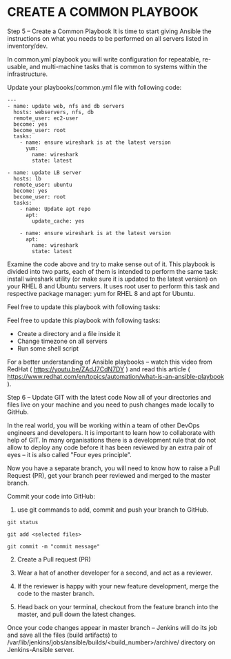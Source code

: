 # CREATE A COMMON PLAYBOOK

Step 5 – Create a Common Playbook
It is time to start giving Ansible the instructions on what you needs to be performed on all servers listed in inventory/dev.

In common.yml playbook you will write configuration for repeatable, re-usable, and multi-machine tasks that is common to systems 
within the infrastructure.

Update your playbooks/common.yml file with following code:

```
---
- name: update web, nfs and db servers
  hosts: webservers, nfs, db
  remote_user: ec2-user
  become: yes
  become_user: root
  tasks:
    - name: ensure wireshark is at the latest version
      yum:
        name: wireshark
        state: latest

- name: update LB server
  hosts: lb
  remote_user: ubuntu
  become: yes
  become_user: root
  tasks:
    - name: Update apt repo
      apt: 
        update_cache: yes

    - name: ensure wireshark is at the latest version
      apt:
        name: wireshark
        state: latest
```



Examine the code above and try to make sense out of it. This playbook is divided into two parts, each of them is intended to 
perform the same task: install wireshark utility (or make sure it is updated to the latest version) on your RHEL 8 and Ubuntu 
servers. It uses root user to perform this task and respective package manager: yum for RHEL 8 and apt for Ubuntu.

Feel free to update this playbook with following tasks:

Feel free to update this playbook with following tasks:

- Create a directory and a file inside it
- Change timezone on all servers
- Run some shell script


For a better understanding of Ansible playbooks – watch this video from RedHat ( https://youtu.be/ZAdJ7CdN7DY ) and read this article
( https://www.redhat.com/en/topics/automation/what-is-an-ansible-playbook ).

Step 6 – Update GIT with the latest code
Now all of your directories and files live on your machine and you need to push changes made locally to GitHub.

In the real world, you will be working within a team of other DevOps engineers and developers. It is important to learn how to
collaborate with help of GIT. In many organisations there is a development rule that do not allow to deploy any code before it 
has been reviewed by an extra pair of eyes – it is also called "Four eyes principle".

Now you have a separate branch, you will need to know how to raise a Pull Request (PR), get your branch peer reviewed and merged to
the master branch.

Commit your code into GitHub:

1. use git commands to add, commit and push your branch to GitHub.

```
git status

git add <selected files>

git commit -m "commit message"
```


2. Create a Pull request (PR)

3. Wear a hat of another developer for a second, and act as a reviewer.

4. If the reviewer is happy with your new feature development, merge the code to the master branch.

5. Head back on your terminal, checkout from the feature branch into the master, and pull down the latest changes.

Once your code changes appear in master branch – Jenkins will do its job and save all the files (build artifacts) to 
/var/lib/jenkins/jobs/ansible/builds/<build_number>/archive/ directory on Jenkins-Ansible server.

